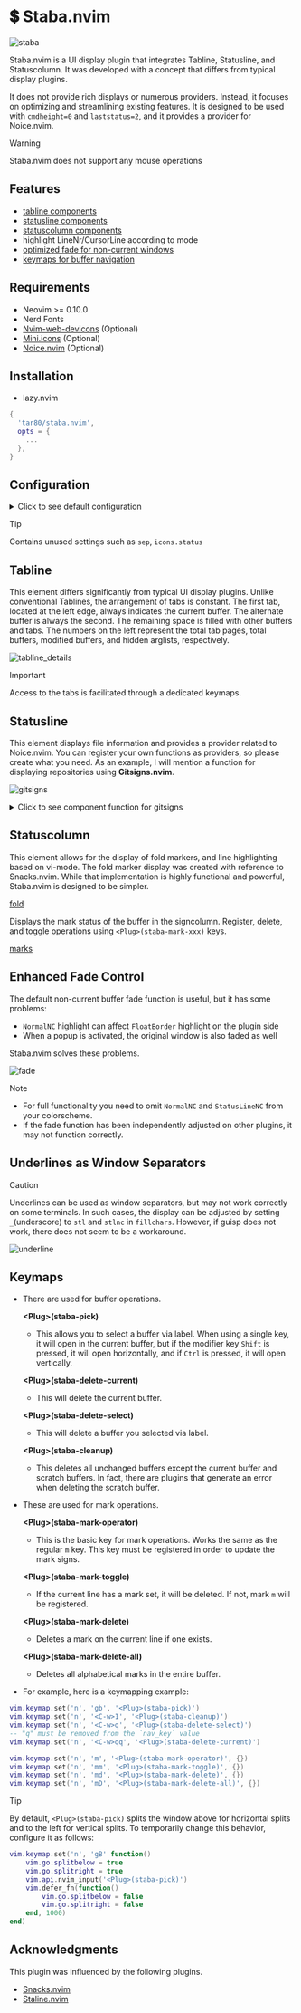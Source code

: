 # :heavy_dollar_sign: Staba.nvim

![staba](https://github.com/user-attachments/assets/e69d6102-4280-486e-8369-1017ddc35e93)

Staba.nvim is a UI display plugin that integrates Tabline, Statusline,
and Statuscolumn. It was developed with a concept that differs from typical
display plugins.

It does not provide rich displays or numerous providers. Instead, it focuses on
optimizing and streamlining existing features. It is designed to be used with
`cmdheight=0` and `laststatus=2`, and it provides a provider for Noice.nvim.

> [!WARNING]
> Staba.nvim does not support any mouse operations

## Features

- [tabline components](#tabline)
- [statusline components](#statusline)
- [statuscolumn components](#statuscolumn)
- highlight LineNr/CursorLine according to mode
- [optimized fade for non-current windows](#enhanced-fade-control)
- [keymaps for buffer navigation](#keymaps)

## Requirements

- Neovim >= 0.10.0
- Nerd Fonts
- [Nvim-web-devicons](https://github.com/nvim-tree/nvim-web-devicons) (Optional)
- [Mini.icons](https://github.com/echasnovski/mini.icons) (Optional)
- [Noice.nvim](https://github.com/folke/noice.nvim) (Optional)

## Installation

- lazy.nvim

```lua
{
  'tar80/staba.nvim',
  opts = {
    ...
  },
}
```

## Configuration

<details>
<summary> Click to see default configuration </summary>

```lua
local ui = require('staba.icon.ui')

require('staba').setup({
    enable_fade = true,
    enable_underline = true, -- used as a horizontal separator for each buffer.
    enable_sign_marks = true,
    enable_statuscolumn = true,
    enable_statusline = true,
    enable_tabline = true,
    mode_line = 'LineNr' -- choose from "LineNr"|"CursorLineNr"|"CursorLine" or nil
    nav_keys = 'asdfghjklzxcvnmweryuiop', -- for assigning to navigation keys
    no_name = '[No Name]' -- a buffer name for an empty buffer
    ignore_filetypes = {
        fade = {},
        statuscolumn = { 'qf', 'help', 'terminal' },
        statusline = { 'terminal' }, -- recommended trouble, snacks_layout_box
        tabline = {},
    },
    statuscolumn = { 'sign', 'number', 'fold_ex' },
    statusline = {
        active = {
            left = { 'staba_logo','search_count', 'reg_recording' },
            middle = {},
            right = { '%<', 'diagnostics', ' ', 'filetype', 'encoding', ' ' , 'position' },
            },
        inactive = { left = {}, middle = { 'devicon', 'filename', '%*' }, right = {} },
    },
    tabline = {
        left = { 'bufinfo', 'parent', 'shellslash', ' ' },
        right = {},
        view = { 'buffers', 'tabs' },
        bufinfo = {
            '%#StabaTabsReverse#',
            'tab',
            '%#StabaBuffersReverse#',
            'buffer',
            '%#StabaModified#',
            'modified',
            '%#StabaSpecial#',
            'unopened',
            '%* ',
        },
        active = { 'devicon', 'namestate' },
        tabs = {
            self.frame.tabs_left,
            '%#StabaTabs#',
            'nav_key',
            self.frame.tabs_left,
            'namestate'
        },
        buffers = {
            self.frame.buffers_left,
            '%#StabaBuffers#',
            'nav_key',
            self.frame.buffers_left,
            'namestate'
        },
    },
    frame = {
        tabs_left = '%#StabaTabsReverse#'..ui.frame.slant_d.left,
        tabs_right = '%#StabaTabsReverse#'..ui.frame.bar.right,
        buffers_left = '%#StabaBuffersReverse#'..ui.frame.slant_d.left,
        buffers_right = '%#StabaBuffersReverse#'..ui.frame.bar.right,
        statusline_left = '%#StabaStatusReverse#'..ui.frame.slant_u.left,
        statusline_right = '%#StabaStatusReverse#'..ui.frame.slant_u.right
    },
    sep = {
        normal_left = '%#TabLineFill#'..ui.sep.arrow.left..'%* '
        normal_right = '%#TabLineFill#'..ui.sep.arrow.right..'%* '
    },
    icons = {
        logo = { '', 'WarningMsg' },
        bar = '│',
        bufinfo = { tab = 'ᵀ', buffer = 'ᴮ', modified = 'ᴹ', unopened = 'ᵁ' },
        fold = { open = '󰍝', close = '󰍟', blank = ' ' }, -- "blank" is provided for adjusting ambiwidth.
        fileformat = {
            dos = { '', 'Changed' },
            mac = { '', 'Removed' },
            unix = { '', 'Added'  },
        },
        severity = {
            Error = { '', 'DiagnosticSignError' },
            Warn = { '', 'DiagnosticSignWarn'  },
            Hint = { '', 'DiagnosticSignHint'  },
            Info = { '', 'DiagnosticSignInfo'  },
        },
        status = {
            lock = { '󰍁', 'StabaReadonly' },
            unlock = '  ',
            modify = { '󰐖', 'StabaModified' },
            nomodify = '  ',
            unopen = { '󰌖', 'StabaSpecial' },
            open = '  ',
            rec1 = '󰻿',
            rec2 = '󰕧',
        },
    },
})
```

</details>

> [!TIP]
> Contains unused settings such as `sep`, `icons.status`

## Tabline

This element differs significantly from typical UI display plugins. Unlike
conventional Tablines, the arrangement of tabs is constant.
The first tab, located at the left edge, always indicates the current buffer.
The alternate buffer is always the second. The remaining space is filled with
other buffers and tabs. The numbers on the left represent the total tab pages,
total buffers, modified buffers, and hidden arglists, respectively.

![tabline_details](https://github.com/user-attachments/assets/d412edd7-7a9c-4269-81b1-f995f3954aca)

> [!IMPORTANT]
> Access to the tabs is facilitated through a dedicated <Plug> keymaps.

## Statusline

This element displays file information and provides a provider related to Noice.nvim.
You can register your own functions as providers, so please create what you need.
As an example, I will mention a function for displaying repositories using **Gitsigns.nvim**.

![gitsigns](https://github.com/user-attachments/assets/4baebc16-6ae8-43f5-99f6-2f9b5bc6ba65)

<details>
<summary> Click to see component function for gitsigns </summary>

```lua
local git_signs = function()
  local status = vim.b.gitsigns_status_dict
  if not status then
    return ''
  end
  local root = status.root:gsub('^(.+[/\\])', '')
  local head = status.head
  local stage = ('%s+%s%s~%s%s!%s%s '):format(
    '%#Changed#',
    status.changed,
    '%#Added#',
    status.added,
    '%#Removed#',
    status.removed,
    '%*'
  )
  return ('%s %s %s '):format(root, head, stage)
end

-- Then add it to your component settings.
require('staba').setup({
    opts = {
        statusline = {
            active = {
                left = { git_signs },
                middle = {...},
                right = {...},
            },
            inactive = {...},
        },
    }
})
```

</details>

## Statuscolumn

This element allows for the display of fold markers, and line highlighting based
on vi-mode. The fold marker display was created with reference to Snacks.nvim.
While that implementation is highly functional and powerful, Staba.nvim is designed to be simpler.

[fold](https://github.com/user-attachments/assets/3cfb2dee-ac2f-4664-8479-0156aa3f8192)

Displays the mark status of the buffer in the signcolumn. Register, delete, and
toggle operations using `<Plug>(staba-mark-xxx)` keys.

[marks](https://github.com/user-attachments/assets/8dd5c569-17bc-458d-a6db-73ef8b7c28e1)

## Enhanced Fade Control

The default non-current buffer fade function is useful, but it has some problems:

- `NormalNC` highlight can affect `FloatBorder` highlight on the plugin side
- When a popup is activated, the original window is also faded as well

Staba.nvim solves these problems.

![fade](https://github.com/user-attachments/assets/2e293c4c-a79f-42ee-93a5-d166d0ba783e)

> [!NOTE]
>
> - For full functionality you need to omit `NormalNC` and `StatusLineNC` from your colorscheme.
> - If the fade function has been independently adjusted on other plugins, it may not function correctly.

## Underlines as Window Separators

> [!CAUTION]
> Underlines can be used as window separators, but may not work correctly on some
> terminals. In such cases, the display can be adjusted by setting `_`(underscore)
> to `stl` and `stlnc` in `fillchars`. However, if guisp does not work,
> there does not seem to be a workaround.

![underline](https://github.com/user-attachments/assets/fb1d3d75-0668-4388-b362-6d2c685d9c23)

## Keymaps

- There are used for buffer operations.

  **\<Plug>(staba-pick)**

  - This allows you to select a buffer via label. When using a single key,
    it will open in the current buffer, but if the modifier key `Shift` is pressed,
    it will open horizontally, and if `Ctrl` is pressed, it will open vertically.

  **\<Plug>(staba-delete-current)**

  - This will delete the current buffer.

  **\<Plug>(staba-delete-select)**

  - This will delete a buffer you selected via label.

  **\<Plug>(staba-cleanup)**

  - This deletes all unchanged buffers except the current buffer and scratch buffers.
    In fact, there are plugins that generate an error when deleting the scratch buffer.

- These are used for mark operations.

  **\<Plug>(staba-mark-operator)**

  - This is the basic key for mark operations. Works the same as the regular `m`
    key. This key must be registered in order to update the mark signs.

  **\<Plug>(staba-mark-toggle)**

  - If the current line has a mark set, it will be deleted. If not, mark `m` will be registered.

  **\<Plug>(staba-mark-delete)**

  - Deletes a mark on the current line if one exists.

  **\<Plug>(staba-mark-delete-all)**

  - Deletes all alphabetical marks in the entire buffer.

- For example, here is a keymapping example:

```lua
vim.keymap.set('n', 'gb', '<Plug>(staba-pick)')
vim.keymap.set('n', '<C-w>1', '<Plug>(staba-cleanup)')
vim.keymap.set('n', '<C-w>q', '<Plug>(staba-delete-select)')
-- "q" must be removed from the `nav_key` value
vim.keymap.set('n', '<C-w>qq', '<Plug>(staba-delete-current)')

vim.keymap.set('n', 'm', '<Plug>(staba-mark-operator)', {})
vim.keymap.set('n', 'mm', '<Plug>(staba-mark-toggle)', {})
vim.keymap.set('n', 'md', '<Plug>(staba-mark-delete)', {})
vim.keymap.set('n', 'mD', '<Plug>(staba-mark-delete-all)', {})
```

> [!TIP]
> By default, `<Plug>(staba-pick)` splits the window above for horizontal splits
> and to the left for vertical splits. To temporarily change this behavior,  
> configure it as follows:

```lua
vim.keymap.set('n', 'gB' function()
    vim.go.splitbelow = true
    vim.go.splitright = true
    vim.api.nvim_input('<Plug>(staba-pick)')
    vim.defer_fn(function()
        vim.go.splitbelow = false
        vim.go.splitright = false
    end, 1000)
end)
```

## Acknowledgments

This plugin was influenced by the following plugins.

- [Snacks.nvim](https://github.com/folke/snacks.nvim)
- [Staline.nvim](https://github.com/tamton-aquib/staline.nvim)
